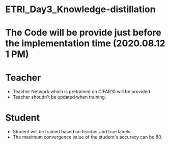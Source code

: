 # ETRI_Day3_Knowledge-distillation
# The Code will be provide just before the implementation time (2020.08.12 1 PM)

# Teacher
  - Teacher Network which is pretrained on CIFAR10 will be provided 
  - Teacher shoudn't be updated when training. 

# Student 
  - Student will be trained based on teacher and true labels 
  - The maximum convergence value of the student's accuracy can be 80.
